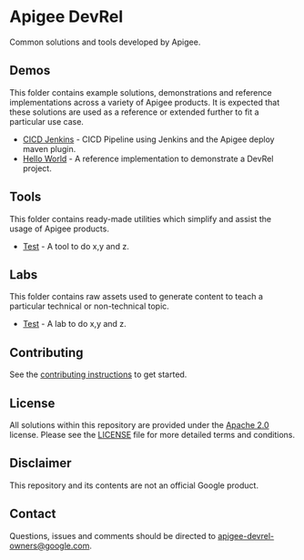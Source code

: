 # Apigee DevRel

Common solutions and tools developed by Apigee.

## Demos

This folder contains example solutions, demonstrations and reference
implementations across a variety of Apigee products. It is expected that these
solutions are used as a reference or extended further to fit a particular use
case.

*   [CICD Jenkins](demos/cicd-jenkins) - CICD Pipeline using Jenkins and the
    Apigee deploy maven plugin.
*   [Hello World](demos/hello-world) - A reference implementation to demonstrate
    a DevRel project.

## Tools

This folder contains ready-made utilities which simplify and assist the usage of
Apigee products.

-   [Test](tools/test) - A tool to do x,y and z.

## Labs

This folder contains raw assets used to generate content to teach a particular
technical or non-technical topic.

-   [Test](labs/test) - A lab to do x,y and z.

## Contributing

See the [contributing instructions](/CONTRIBUTING.md) to get started.

## License

All solutions within this repository are provided under the [Apache
2.0](https://www.apache.org/licenses/LICENSE-2.0) license. Please see the
[LICENSE](/LICENSE) file for more detailed terms and conditions.

## Disclaimer

This repository and its contents are not an official Google product.

## Contact

Questions, issues and comments should be directed to
[apigee-devrel-owners@google.com](mailto:apigee-devrel-owners@google.com).
